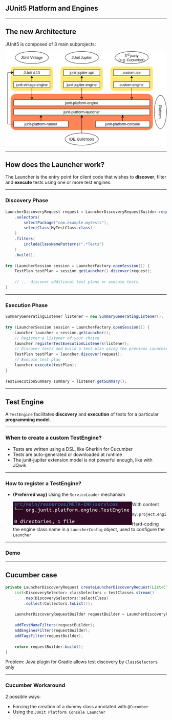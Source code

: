 ## JUnit5 Platform and Engines

---

## The new Architecture
JUnit5 is composed of 3 main subprojects:

![JUnit 5 Architecture](./images/junit5-architecture-simplified.png)

---

## How does the Launcher work?
The Launcher is the entry point for client code that wishes to **discover**, filter and **execute** tests using one or more test engines.

---

### Discovery Phase

```java [2-5|6-8|9|12]
LauncherDiscoveryRequest request = LauncherDiscoveryRequestBuilder.request()
    .selectors(
        selectPackage("com.example.mytests"),
        selectClass(MyTestClass.class)
    )
    .filters(
        includeClassNamePatterns(".*Tests")
    )
    .build();

try (LauncherSession session = LauncherFactory.openSession()) {
    TestPlan testPlan = session.getLauncher().discover(request);

    // ... discover additional test plans or execute tests
}
```

---

### Execution Phase

``` java [6|10|13]
SummaryGeneratingListener listener = new SummaryGeneratingListener();

try (LauncherSession session = LauncherFactory.openSession()) {
    Launcher launcher = session.getLauncher();
    // Register a listener of your choice
    launcher.registerTestExecutionListeners(listener);
    // Discover tests and build a test plan using the previous LauncherDiscoveryRequest
    TestPlan testPlan = launcher.discover(request);
    // Execute test plan
    launcher.execute(testPlan);
}

TestExecutionSummary summary = listener.getSummary();
```

---

## Test Engine
A `TestEngine` facilitates **discovery** and **execution** of tests for a particular **programming model**.

---

### When to create a custom TestEngine?
- Tests are written using a DSL, like Gherkin for Cucumber <!-- .element: class="fragment" data-fragment-index="1" -->
- Tests are auto-generated or downloaded at runtime <!-- .element: class="fragment" data-fragment-index="2" -->
- The junit-jupiter extension model is not powerful enough, like with JQwik <!-- .element: class="fragment" data-fragment-index="3" -->

---

### How to register a TestEngine?
- **(Preferred way)** Using the `ServiceLoader` mechanism

    <img alt="TestEngine registration tree" src="./images/test-engine-registration-tree.png" style="float: left"/>

With content

```
my.project.engine.CustomTestEngine
```

- Hard-coding the engine class name in a `LauncherConfig` object, used to configure the `Launcher`

---

### Demo

---

## Cucumber case

``` java [3|6]
private LauncherDiscoveryRequest createLauncherDiscoveryRequest(List<Class<?>> testClasses) {
    List<DiscoverySelector> classSelectors = testClasses.stream()
        .map(DiscoverySelectors::selectClass)
        .collect(Collectors.toList());

    LauncherDiscoveryRequestBuilder requestBuilder = LauncherDiscoveryRequestBuilder.request().selectors(classSelectors);

    addTestNameFilters(requestBuilder);
    addEnginesFilter(requestBuilder);
    addTagsFilter(requestBuilder);

    return requestBuilder.build();
}
```

<p class="fragment" data-fragment-index="11"> Problem: Java plugin for Gradle allows test discovery by <code>ClassSelector</code>s only </p>

---

### Cucumber Workaround
2 possible ways:
- Forcing the creation of a dummy class annotated with `@Cucumber`
- Using the `JUnit Platform Console Launcher`
